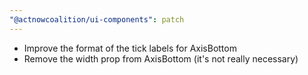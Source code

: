 ```yaml
---
"@actnowcoalition/ui-components": patch
---
```


- Improve the format of the tick labels for AxisBottom
- Remove the width prop from AxisBottom (it's not really necessary)
